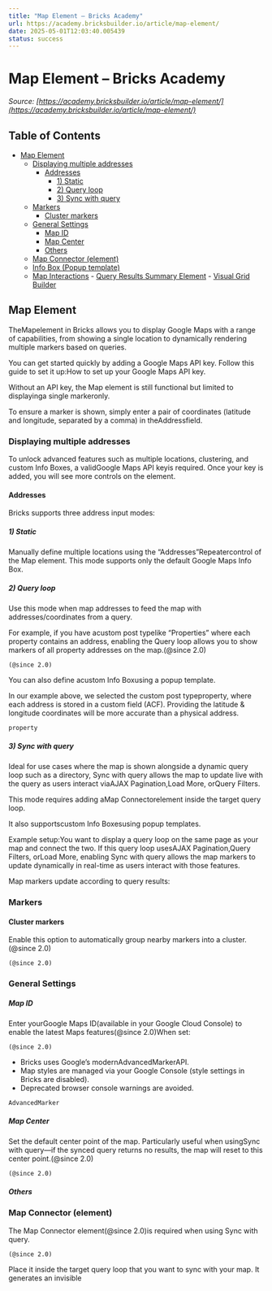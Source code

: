 ```yaml
---
title: "Map Element – Bricks Academy"
url: https://academy.bricksbuilder.io/article/map-element/
date: 2025-05-01T12:03:40.005439
status: success
---
```


# Map Element – Bricks Academy

*Source: [https://academy.bricksbuilder.io/article/map-element/](https://academy.bricksbuilder.io/article/map-element/)*

## Table of Contents

- [Map Element](#map-element)
  - [Displaying multiple addresses](#displaying-multiple-addresses)
    - [Addresses](#addresses)
      - [1) Static](#1-static)
      - [2) Query loop](#2-query-loop)
      - [3) Sync with query](#3-sync-with-query)
  - [Markers](#markers)
    - [Cluster markers](#cluster-markers)
  - [General Settings](#general-settings)
      - [Map ID](#map-id)
      - [Map Center](#map-center)
      - [Others](#others)
  - [Map Connector (element)](#map-connector-element)
  - [Info Box (Popup template)](#info-box-popup-template)
  - [Map Interactions](#map-interactions)
        - [Query Results Summary Element](#query-results-summary-element)
        - [Visual Grid Builder](#visual-grid-builder)

## Map Element

TheMapelement in Bricks allows you to display Google Maps with a range of capabilities, from showing a single location to dynamically rendering multiple markers based on queries.

You can get started quickly by adding a Google Maps API key. Follow this guide to set it up:How to set up your Google Maps API key.

Without an API key, the Map element is still functional but limited to displayinga single markeronly.

To ensure a marker is shown, simply enter a pair of coordinates (latitude and longitude, separated by a comma) in theAddressfield.

### Displaying multiple addresses

To unlock advanced features such as multiple locations, clustering, and custom Info Boxes, a validGoogle Maps API keyis required. Once your key is added, you will see more controls on the element.

#### Addresses

Bricks supports three address input modes:

##### 1) Static

Manually define multiple locations using the “Addresses”Repeatercontrol of the Map element. This mode supports only the default Google Maps Info Box.

##### 2) Query loop

Use this mode when map addresses to feed the map with addresses/coordinates from a query.

For example, if you have acustom post typelike “Properties” where each property contains an address, enabling the Query loop allows you to show markers of all property addresses on the map.(@since 2.0)

`(@since 2.0)`

You can also define acustom Info Boxusing a popup template.

In our example above, we selected the custom post typeproperty, where each address is stored in a custom field (ACF). Providing the latitude & longitude coordinates will be more accurate than a physical address.

`property`

##### 3) Sync with query

Ideal for use cases where the map is shown alongside a dynamic query loop such as a directory, Sync with query allows the map to update live with the query as users interact viaAJAX Pagination,Load More, orQuery Filters.

This mode requires adding aMap Connectorelement inside the target query loop.

It also supportscustom Info Boxesusing popup templates.

Example setup:You want to display a query loop on the same page as your map and connect the two. If this query loop usesAJAX Pagination,Query Filters, orLoad More, enabling Sync with query allows the map markers to update dynamically in real-time as users interact with those features.

Map markers update according to query results:

### Markers

#### Cluster markers

Enable this option to automatically group nearby markers into a cluster.(@since 2.0)

`(@since 2.0)`

### General Settings

##### Map ID

Enter yourGoogle Maps ID(available in your Google Cloud Console) to enable the latest Maps features(@since 2.0)When set:

`(@since 2.0)`

- Bricks uses Google’s modernAdvancedMarkerAPI.
- Map styles are managed via your Google Console (style settings in Bricks are disabled).
- Deprecated browser console warnings are avoided.

`AdvancedMarker`

##### Map Center

Set the default center point of the map. Particularly useful when usingSync with query—if the synced query returns no results, the map will reset to this center point.(@since 2.0)

`(@since 2.0)`

##### Others

### Map Connector (element)

The Map Connector element(@since 2.0)is required when using Sync with query.

`(@since 2.0)`

Place it inside the target query loop that you want to sync with your map. It generates an invisible<template>node containing location data, which is then read by the map to dynamically render the markers.

`<template>`

You can also define the Info Box (popup template) that should show when a marker is clicked. Make sure the selected popup template has the“Info Box (Map)”option enabled in its settings.

### Info Box (Popup template)

Introduced in version 2.0, theInfo Box (Map)option is available in Popup template settings.

- Once enabled, the popup will display with a default width of 300px in the builder and remove the backdrop for preview.
- You can customize the design of the Info Box in the builder.
- SupportsFetch content via AJAX.
- SupportsAJAX loaderanimation when loading dynamically.
- It is recommended to setPopulate Contentto the post or term being looped so dynamic data displays correctly in the builder.

### Map Interactions

Two new map interaction actions are introduced in Bricks 2.0:

- Open address (Map)
- Close address (Map)

Use cases:

- Use a button or element inside the query loop toopenthe Info Box for the corresponding marker.
- Add a close icon inside the Info Box popup to allow users to manuallycloseit.

These interactions provide greater control and flexibility over how Info Boxes behave in dynamic mapping scenarios.

###### Query Results Summary Element

###### Visual Grid Builder

